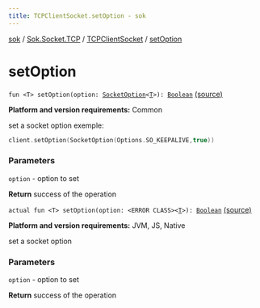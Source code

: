 ```yaml
---
title: TCPClientSocket.setOption - sok
---
```


[sok](../../index.html) / [Sok.Socket.TCP](../index.html) / [TCPClientSocket](index.html) / [setOption](./set-option.html)

# setOption

`fun <T> setOption(option: `[`SocketOption`](../../-sok.-socket.-options/-socket-option/index.html)`<`[`T`](set-option.html#T)`>): `[`Boolean`](https://kotlinlang.org/api/latest/jvm/stdlib/kotlin/-boolean/index.html) [(source)](https://github.com/SeekDaSky/Sok/tree/master/common/sok-common/src/Sok/Socket/TCP/TCPClientSocket.kt#L143)

**Platform and version requirements:** Common

set a socket option
exemple:

``` kotlin
client.setOption(SocketOption(Options.SO_KEEPALIVE,true))
```

### Parameters

`option` - option to set

**Return**
success of the operation

`actual fun <T> setOption(option: <ERROR CLASS><`[`T`](set-option.html#T)`>): `[`Boolean`](https://kotlinlang.org/api/latest/jvm/stdlib/kotlin/-boolean/index.html) [(source)](https://github.com/SeekDaSky/Sok/tree/master/jvm/sok-jvm/src/Sok/Socket/TCP/TCPClientSocket.kt#L426)

**Platform and version requirements:** JVM, JS, Native

set a socket option

### Parameters

`option` - option to set

**Return**
success of the operation

